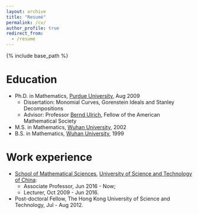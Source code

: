 ```yaml
---
layout: archive
title: "Resumé"
permalink: /cv/
author_profile: true
redirect_from:
  - /resume
---
```


{% include base_path %}

Education
======
* Ph.D. in Mathematics, [Purdue University](http://www.purdue.edu/), Aug 2009
  * Dissertation: Monomial Curves, Gorenstein Ideals and Stanley Decompositions
  * Advisor: Professor [Bernd Ulrich](http://www.math.purdue.edu/~ulrich/), Fellow of the American Mathematical Society
* M.S. in Mathematics, [Wuhan University](http://www.whu.edu.cn/), 2002
* B.S. in Mathematics, [Wuhan University](http://www.whu.edu.cn/), 1999

Work experience
======
* [School of Mathematical Sciences](http://math.ustc.edu.cn/), [University of Science and Technology of China](http://en.ustc.edu.cn/): 
  * Associate Professor, Jun 2016 - Now; 
  * Lecturer, Oct 2009 - Jun 2016. 
* Post-doctoral Fellow, The Hong Kong University of Science and Technology, Jul - Aug 2012.
